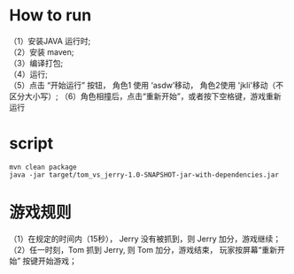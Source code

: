 # How to run
（1）安装JAVA 运行时;  
（2）安装 maven;  
（3）编译打包;  
（4）运行;  
（5）点击 “开始运行” 按钮， 角色1 使用 ‘asdw’移动， 角色2使用 'jkli'移动（不区分大小写）;
（6）角色相撞后，点击“重新开始”，或者按下空格键，游戏重新运行
# script
```$sh
mvn clean package
java -jar target/tom_vs_jerry-1.0-SNAPSHOT-jar-with-dependencies.jar
```

# 游戏规则
（1）在规定的时间内（15秒）， Jerry 没有被抓到，则 Jerry 加分，游戏继续；  
（2）任一时刻，Tom 抓到 Jerry, 则 Tom 加分，游戏结束， 玩家按屏幕“重新开始” 按键开始游戏；  